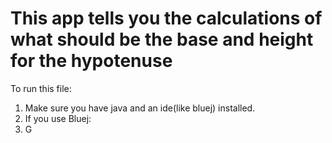 # This app tells you the calculations of what should be the base and height for the hypotenuse
To run this file:
1. Make sure you have java and an ide(like bluej) installed.
2. If you use Bluej:
3.    G
